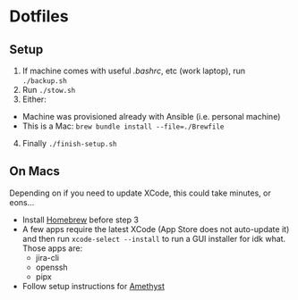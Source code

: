 # Dotfiles

## Setup

1. If machine comes with useful _.bashrc_, etc (work laptop), run `./backup.sh`
2. Run `./stow.sh`
3. Either:
  - Machine was provisioned already with Ansible (i.e. personal machine)
  - This is a Mac: `brew bundle install --file=./Brewfile`
4. Finally `./finish-setup.sh`

## On Macs

Depending on if you need to update XCode, this could take minutes, or eons...

- Install [Homebrew](https://brew.sh/) before step 3
- A few apps require the latest XCode (App Store does not auto-update it) and then run `xcode-select --install` to run a GUI installer for idk what. Those apps are:
  - jira-cli
  - openssh
  - pipx
- Follow setup instructions for [Amethyst](https://ianyh.com/amethyst/)
